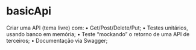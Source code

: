 # basicApi

Criar uma API (tema livre) com:
•	Get/Post/Delete/Put;
•	Testes unitários, usando banco em memória;
•	Teste “mockando” o retorno de uma API de terceiros;
•	Documentação via Swagger;
